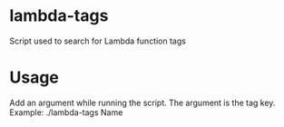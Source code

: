 # lambda-tags
Script used to search for Lambda function tags

# Usage
Add an argument while running the script.  The argument is the tag key. <br />
Example: ./lambda-tags Name
